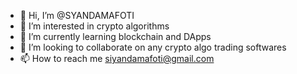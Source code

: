 - 👋 Hi, I’m @SYANDAMAFOTI
- 👀 I’m interested in crypto algorithms
- 🌱 I’m currently learning blockchain and DApps
- 💞️ I’m looking to collaborate on any crypto algo trading softwares
- 📫 How to reach me siyandamafoti@gmail.com

<!---
SYANDAMAFOTI/SYANDAMAFOTI is a ✨ special ✨ repository because its `README.md` (this file) appears on your GitHub profile.
You can click the Preview link to take a look at your changes.
--->
